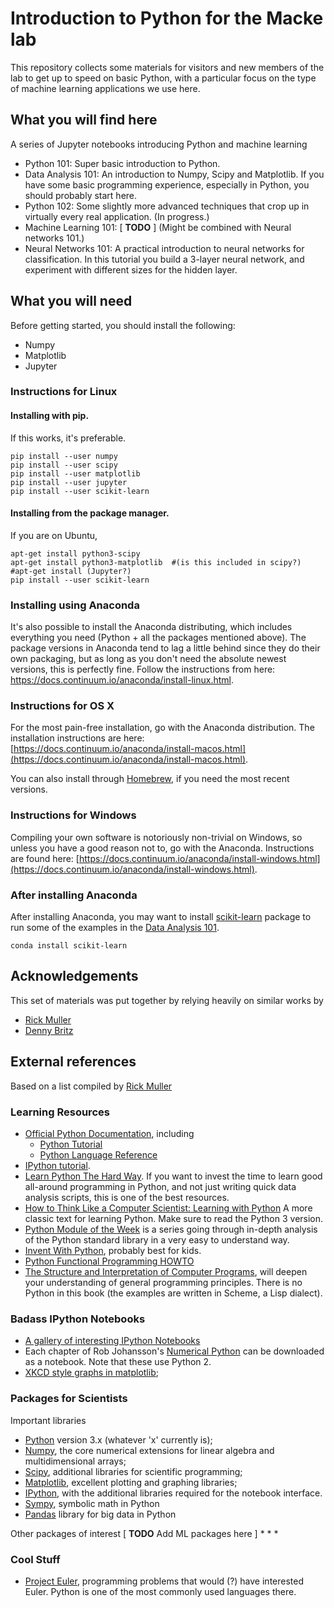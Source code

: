 # Introduction to Python for the Macke lab

This repository collects some materials for visitors and new members of the lab to get up to speed on basic Python, with a particular focus on the type of machine learning applications we use here.

## What you will find here

A series of Jupyter notebooks introducing Python and machine learning
  - Python 101: Super basic introduction to Python.
  - Data Analysis 101: An introduction to Numpy, Scipy and Matplotlib. If you have some basic programming experience, especially in Python, you should probably start here.
  - Python 102: Some slightly more advanced techniques that crop up in virtually every real application. (In progress.)
  - Machine Learning 101: [ **TODO** ] (Might be combined with Neural networks 101.)
  - Neural Networks 101: A practical introduction to neural networks for classification. In this tutorial you build a 3-layer neural network, and experiment with different sizes for the hidden layer.

## What you will need

Before getting started, you should install the following:

  - Numpy
  - Matplotlib
  - Jupyter
  
  
### Instructions for Linux

#### Installing with pip.
If this works, it's preferable.

    pip install --user numpy
    pip install --user scipy
    pip install --user matplotlib
    pip install --user jupyter
    pip install --user scikit-learn


#### Installing from the package manager.
If you are on Ubuntu,

    apt-get install python3-scipy
    apt-get install python3-matplotlib  #(is this included in scipy?)
    #apt-get install (Jupyter?)
    pip install --user scikit-learn


### Installing using Anaconda
It's also possible to install the Anaconda distributing, which includes everything you need (Python + all the packages mentioned above). The package versions in Anaconda tend to lag a little behind since they do their own packaging, but as long as you don't need the absolute newest versions, this is perfectly fine. Follow the instructions from here: https://docs.continuum.io/anaconda/install-linux.html.

### Instructions for OS X

For the most pain-free installation, go with the Anaconda distribution. The installation instructions are here: [https://docs.continuum.io/anaconda/install-macos.html](https://docs.continuum.io/anaconda/install-macos.html).

You can also install through [Homebrew](https://www.scipy.org/install.html#homebrew), if you need the most recent versions.

### Instructions for Windows

Compiling your own software is notoriously non-trivial on Windows, so unless you have a good reason not to, go with the Anaconda. Instructions are found here: [https://docs.continuum.io/anaconda/install-windows.html](https://docs.continuum.io/anaconda/install-windows.html).

### After installing Anaconda

After installing Anaconda, you may want to install [scikit-learn](http://scikit-learn.org) package to run some of the examples in the [Data Analysis 101](Data%20Analysis%20101.ipynb).

    conda install scikit-learn

## Acknowledgements

This set of materials was put together by relying heavily on similar works by
  - [Rick Muller](http://nbviewer.jupyter.org/gist/rpmuller/5920182#ii.-numpy-and-scipy)
  - [Denny Britz](https://github.com/dennybritz/nn-from-scratch/blob/master/nn-from-scratch.ipynb)

## External references

Based on a list compiled by [Rick Muller](http://nbviewer.jupyter.org/gist/rpmuller/5920182#ii.-numpy-and-scipy)

### Learning Resources
* [Official Python Documentation](http://docs.python.org/3), including
    - [Python Tutorial](http://docs.python.org/3/tutorial)
    - [Python Language Reference](http://docs.python.org/3/reference)
* [IPython tutorial](http://ipython.org/ipython-doc/dev/interactive/tutorial.html).
* [Learn Python The Hard Way](http://learnpythonthehardway.org/book/).
  If you want to invest the time to learn good all-around programming in Python, and not just writing quick data analysis scripts, this is one of the best resources.
* [How to Think Like a Computer Scientist: Learning with Python](http://openbookproject.net/thinkcs/) A more classic text for learning Python. Make sure to read the Python 3 version.
* [Python Module of the Week](http://pymotw.com/3/) is a series going through in-depth analysis of the Python standard library in a very easy to understand way.
* [Invent With Python](http://inventwithpython.com/), probably best for kids.
* [Python Functional Programming HOWTO](http://docs.python.org/3/howto/functional.html)
* [The Structure and Interpretation of Computer Programs](http://mitpress.mit.edu/sicp/full-text/book/book.html), will deepen your understanding of general programming principles. There is no Python in this book (the examples are written in Scheme, a Lisp dialect).

### Badass IPython Notebooks
* [A gallery of interesting IPython Notebooks](https://github.com/jupyter/jupyter/wiki/A-gallery-of-interesting-Jupyter-Notebooks)
* Each chapter of Rob Johansson's [Numerical Python](http://jrjohansson.github.io/numericalpython.html) can be downloaded as a notebook. Note that these use Python 2.
* [XKCD style graphs in matplotlib](http://nbviewer.ipython.org/url/jakevdp.github.com/downloads/notebooks/XKCD_plots.ipynb);

### Packages for Scientists
Important libraries

* [Python](http://www.python.org) version 3.x (whatever 'x' currently is);
* [Numpy](http://www.numpy.org), the core numerical extensions for linear algebra and multidimensional arrays;
* [Scipy](http://www.scipy.org), additional libraries for scientific programming;
* [Matplotlib](http://matplotlib.sf.net), excellent plotting and graphing libraries;
* [IPython](http://ipython.org), with the additional libraries required for the notebook interface.
* [Sympy](http://sympy.org), symbolic math in Python
* [Pandas](http://pandas.pydata.org/) library for big data in Python

Other packages of interest
[ **TODO** Add ML packages here ]
* 
* 
* 


### Cool Stuff
* [Project Euler](http://projecteuler.net/), programming problems that would (?) have interested Euler. Python is one of the most commonly used languages there.
